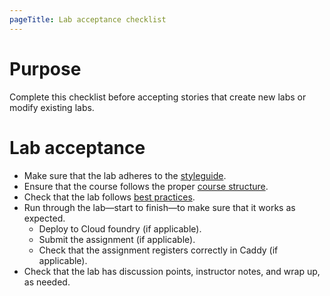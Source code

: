 ```yaml
---
pageTitle: Lab acceptance checklist
---
```


# Purpose

Complete this checklist before accepting stories that create new labs or
modify existing labs.

# Lab acceptance

-   Make sure that the lab adheres to the [styleguide](../style/index.html).
-   Ensure that the course follows the proper [course structure](../../using-shipkin/structure/index.html).
-   Check that the lab follows [best practices](../best-practices/index.html).
-   Run through the lab—start to finish—to make sure that it
    works as expected.
    -   Deploy to Cloud foundry (if applicable).
    -   Submit the assignment (if applicable).
    -   Check that the assignment registers correctly in Caddy (if
        applicable).
-   Check that the lab has discussion points, instructor notes, and wrap
    up, as needed.
